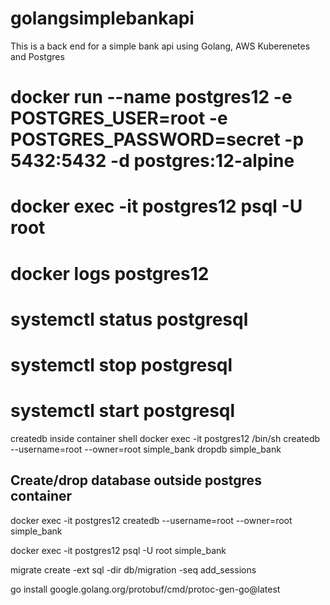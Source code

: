 # golangsimplebankapi
This is a back end for a simple bank api using Golang, AWS Kuberenetes and Postgres
# docker run --name postgres12 -e POSTGRES_USER=root -e POSTGRES_PASSWORD=secret -p 5432:5432 -d postgres:12-alpine
# docker exec -it postgres12 psql -U root
# docker logs postgres12
# systemctl status postgresql
# systemctl stop postgresql
# systemctl start postgresql

createdb inside container shell
docker exec -it postgres12 /bin/sh
createdb --username=root --owner=root simple_bank
dropdb simple_bank

## Create/drop database outside postgres container
docker exec -it postgres12 createdb --username=root --owner=root simple_bank

docker exec -it postgres12 psql -U root simple_bank

migrate create -ext sql -dir db/migration -seq add_sessions

go install google.golang.org/protobuf/cmd/protoc-gen-go@latest